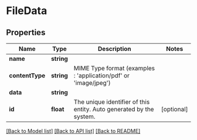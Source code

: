 # FileData

## Properties
Name | Type | Description | Notes
------------ | ------------- | ------------- | -------------
**name** | **string** |  | 
**contentType** | **string** | MIME Type format (examples : &#x27;application/pdf&#x27; or &#x27;image/jpeg&#x27;) | 
**data** | **string** |  | 
**id** | **float** | The unique identifier of this entity. Auto generated by the system. | [optional] 

[[Back to Model list]](../../README.md#documentation-for-models) [[Back to API list]](../../README.md#documentation-for-api-endpoints) [[Back to README]](../../README.md)

